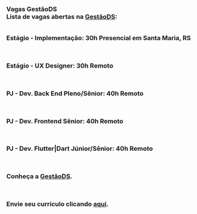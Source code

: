 <h3>Vagas GestãoDS</a>
<br>
Lista de vagas abertas na <a href="https://gestaods.com.br/">GestãoDS</a>:
<br>
<br>
<p >Estágio - Implementação: 30h Presencial em Santa Maria, RS</p>
<br>
<p >Estágio - UX Designer: 30h Remoto</p>
<br>
<p >PJ - Dev. Back End Pleno/Sênior: 40h Remoto</p>
<br>
<p >PJ - Dev. Frontend Sênior: 40h Remoto</p>
<br>
<p >PJ - Dev. Flutter|Dart Júnior/Sênior: 40h Remoto</p>
<br>
<p >Conheça a <a href="https://gestaods.com.br/" rel="nofollow">GestãoDS</a>.</p>
<br>
<p >Envie seu currículo clicando <a href="https://forms.clickup.com/f/2z2jv-3482/SSPFIYL8QX9HXPZT0R" rel="nofollow">aqui</a>.</p>
